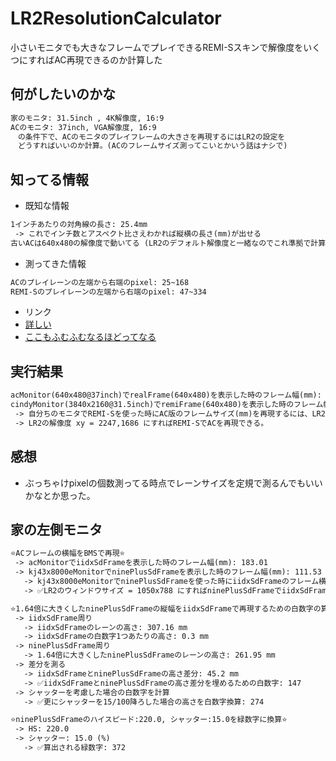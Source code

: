 # LR2ResolutionCalculator
小さいモニタでも大きなフレームでプレイできるREMI-Sスキンで解像度をいくつにすればAC再現できるのか計算した

## 何がしたいのかな

```txt
家のモニタ: 31.5inch , 4K解像度, 16:9
ACのモニタ: 37inch, VGA解像度, 16:9
　の条件下で、ACのモニタのプレイフレームの大きさを再現するにはLR2の設定を
　どうすればいいのか計算。(ACのフレームサイズ測ってこいとかいう話はナシで)
```

## 知ってる情報

- 既知な情報

```txt
1インチあたりの対角線の長さ: 25.4mm
 -> これでインチ数とアスペクト比さえわかれば縦横の長さ(mm)が出せる
古いACは640x480の解像度で動いてる (LR2のデフォルト解像度と一緒なのでこれ準拠で計算する)
```

- 測ってきた情報

```txt
ACのプレイレーンの左端から右端のpixel: 25~168
REMI-Sのプレイレーンの左端から右端のpixel: 47~334
```

- リンク
 - [詳しい](http://verflucht.blog.fc2.com/blog-entry-2.html)
 - [ここもふむふむなるほどってなる](http://taisa-llma.hatenablog.com/entry/2016/12/10/025953)

## 実行結果

```txt
acMonitor(640x480@37inch)でrealFrame(640x480)を表示した時のフレーム幅(mm): 183.01915099987522 (mm)
cindyMonitor(3840x2160@31.5inch)でremiFrame(640x480)を表示した時のフレーム幅(mm): 52.11946810982082 (mm)
 -> 自分ちのモニタでREMI-Sを使った時にAC版のフレームサイズ(mm)を再現するには、LR2の解像度を3.511531441845031倍すればいい。
 -> LR2の解像度 xy = 2247,1686 にすればREMI-SでACを再現できる。
```

## 感想

- ぶっちゃけpixelの個数測ってる時点でレーンサイズを定規で測るんでもいいかなとか思った。

## 家の左側モニタ

```txt
⭐ACフレームの横幅をBMSで再現⭐
 -> acMonitorでiidxSdFrameを表示した時のフレーム幅(mm): 183.01
 -> kj43x8000eMonitorでninePlusSdFrameを表示した時のフレーム幅(mm): 111.53
   -> kj43x8000eMonitorでninePlusSdFrameを使った時にiidxSdFrameのフレーム横幅を再現するには、LR2の解像度を1.64倍すればいい
   -> ✅LR2のウィンドウサイズ = 1050x788 にすればninePlusSdFrameでiidxSdFrameのフレーム横幅を再現できる。

⭐1.64倍に大きくしたninePlusSdFrameの縦幅をiidxSdFrameで再現するための白数字の算出⭐
 -> iidxSdFrame周り
   -> iidxSdFrameのレーンの高さ: 307.16 mm
   -> iidxSdFrameの白数字1つあたりの高さ: 0.3 mm
 -> ninePlusSdFrame周り
   -> 1.64倍に大きくしたninePlusSdFrameのレーンの高さ: 261.95 mm
 -> 差分を測る
   -> iidxSdFrameとninePlusSdFrameの高さ差分: 45.2 mm
   -> ✅iidxSdFrameとninePlusSdFrameの高さ差分を埋めるための白数字: 147
 -> シャッターを考慮した場合の白数字を計算
   -> ✅更にシャッターを15/100降ろした場合の高さを白数字換算: 274

⭐ninePlusSdFrameのハイスピード:220.0, シャッター:15.0を緑数字に換算⭐
 -> HS: 220.0
 -> シャッター: 15.0 (%)
   -> ✅算出される緑数字: 372
```
